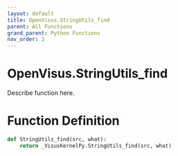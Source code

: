 ```yaml
---
layout: default
title: OpenVisus.StringUtils_find
parent: All Functions
grand_parent: Python Functions
nav_order: 2
---
```


# OpenVisus.StringUtils_find

Describe function here.

# Function Definition

```python
def StringUtils_find(src, what):
    return _VisusKernelPy.StringUtils_find(src, what)
```